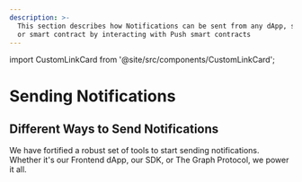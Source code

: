 ```yaml
---
description: >-
  This section describes how Notifications can be sent from any dApp, service,
  or smart contract by interacting with Push smart contracts
---
```


import CustomLinkCard from '@site/src/components/CustomLinkCard';

# Sending Notifications

## Different Ways to Send Notifications

We have fortified a robust set of tools to start sending notifications. Whether it's our Frontend dApp, our SDK, or The Graph Protocol, we power it all.

<CustomLinkCard text='Using Push Dapp (Gasless)' link='./dapp-serverless-workflow'/>

<CustomLinkCard text='Using Push SDK (Gasless)' link='./using-epns-sdk-gasless'/>

<CustomLinkCard text='Using Showrunners (Scaffold/Gasless)' link='./using-showrunners-scaffold-gasless'/>

<CustomLinkCard text='Using Subgraph (Gasless)' link='./using-subgraph-gasless'/>

<CustomLinkCard text='Using Smart Contract' link='./using-smart-contract'/>
